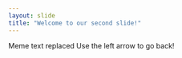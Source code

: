 ```yaml
---
layout: slide
title: "Welcome to our second slide!"
---
```

Meme text replaced
Use the left arrow to go back!
